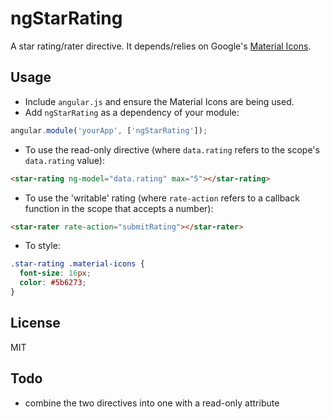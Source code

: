 # ngStarRating
A star rating/rater directive. It depends/relies on Google's [Material Icons](https://design.google.com/icons/).

## Usage

  - Include `angular.js` and ensure the Material Icons are being used.
  - Add `ngStarRating` as a dependency of your module:
  
  ```js
  angular.module('yourApp', ['ngStarRating']);
  ```

  - To use the read-only directive (where `data.rating` refers to the scope's `data.rating` value):
  
  ```html
  <star-rating ng-model="data.rating" max="5"></star-rating>
  ```
  
  - To use the 'writable' rating (where `rate-action` refers to a callback function in the scope that accepts a number):
  
  ```html
  <star-rater rate-action="submitRating"></star-rater>
  ```

  - To style:
  
  ```css
  .star-rating .material-icons {
    font-size: 16px;
    color: #5b6273;
  }
  ```

## License
MIT

## Todo
- combine the two directives into one with a read-only attribute
